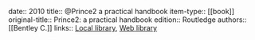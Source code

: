 date:: 2010
title:: @Prince2 a practical handbook
item-type:: [[book]]
original-title:: Prince2: a practical handbook
edition:: Routledge
authors:: [[Bentley C.]]
links:: [Local library](zotero://select/library/items/83S4TGIE), [Web library](https://www.zotero.org/users/6520516/items/83S4TGIE)
